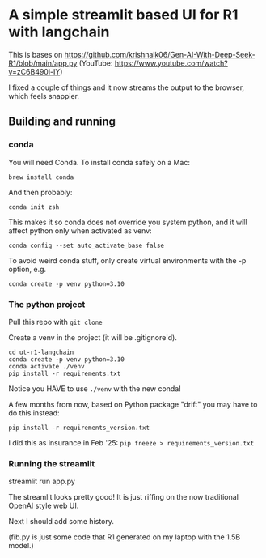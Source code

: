 # A simple streamlit based UI for R1 with langchain

This is bases on https://github.com/krishnaik06/Gen-AI-With-Deep-Seek-R1/blob/main/app.py (YouTube: https://www.youtube.com/watch?v=zC6B490i-IY)

I fixed a couple of things and it now streams the output to the browser, which feels snappier.

## Building and running

### conda

You will need Conda. To install conda safely on a Mac:

`brew install conda`

And then probably:

`conda init zsh`

This makes it so conda does not override you system python, and it will affect python only when activated as venv:

`conda config --set auto_activate_base false`

To avoid weird conda stuff, only create virtual environments with the -p option, e.g.

`conda create -p venv python=3.10`

### The python project

Pull this repo with `git clone`

Create a venv in the project (it will be .gitignore'd).

```
cd ut-r1-langchain
conda create -p venv python=3.10
conda activate ./venv
pip install -r requirements.txt
```

Notice you HAVE to use `./venv` with the new conda!

A few months from now, based on Python package "drift" you may have to do this instead:

`pip install -r requirements_version.txt`

I did this as insurance in Feb '25: `pip freeze > requirements_version.txt`

### Running the streamlit

streamlit run app.py

The streamlit looks pretty good! It is just riffing on the now traditional OpenAI style web UI.

Next I should add some history.

(fib.py is just some code that R1 generated on my laptop with the 1.5B model.)
